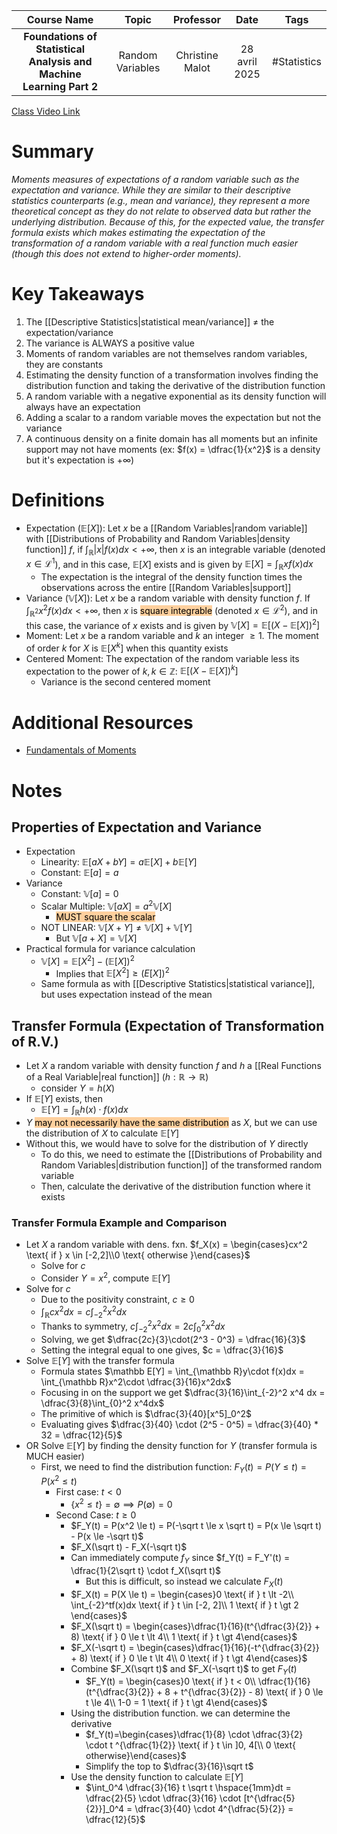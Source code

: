 |                             Course Name                             |      Topic       |    Professor    |     Date      |    Tags     |
| :-----------------------------------------------------------------: | :--------------: | :-------------: | :-----------: | :---------: |
| **Foundations of Statistical Analysis and Machine Learning Part 2** | Random Variables | Christine Malot | 28 avril 2025 | #Statistics |

[Class Video Link](https://dstisas-my.sharepoint.com/personal/johnny_najjar_dsti_institute/_layouts/15/stream.aspx?id=%2Fpersonal%2Fjohnny%5Fnajjar%5Fdsti%5Finstitute%2FDocuments%2FRecordings%281%29%2FA24%20%2D%20Common%20Link%20%2D%20DS%2DDE%2DDA%2D20250428%5F085826%2DMeeting%20Recording%2Emp4&ga=1&referrer=StreamWebApp%2EWeb&referrerScenario=AddressBarCopied%2Eview%2E2e01d2df%2Df23f%2D4d58%2D8e3d%2De9bd3cfbac91)

# Summary
*Moments measures of expectations of a random variable such as the expectation and variance. While they are similar to their descriptive statistics counterparts (e.g., mean and variance), they represent a more theoretical concept as they do not relate to observed data but rather the underlying distribution. Because of this, for the expected value, the transfer formula exists which makes estimating the expectation of the transformation of a random variable with a real function much easier (though this does not extend to higher-order moments).*

# Key Takeaways
1. The [[Descriptive Statistics|statistical mean/variance]] $\ne$ the expectation/variance
2. The variance is ALWAYS a positive value
3. Moments of random variables are not themselves random variables, they are constants
4. Estimating the density function of a transformation involves finding the distribution function and taking the derivative of the distribution function
5. A random variable with a negative exponential as its density function will always have an expectation
6. Adding a scalar to a random variable moves the expectation but not the variance
7. A continuous density on a finite domain has all moments but an infinite support may not have moments (ex: $f(x) = \dfrac{1}{x^2}$ is a density but it's expectation is $+\infty$)
# Definitions
- Expectation ($\mathbb E[X]$): Let $x$ be a [[Random Variables|random variable]] with [[Distributions of Probability and Random Variables|density function]] $f$, if $\int_{\mathbb R} |x|f(x)dx \lt + \infty$, then $x$ is an integrable variable (denoted $x \in \mathscr L^1$), and in this case, $\mathbb E[X]$ exists and is given by $\mathbb E[X] = \int_{\mathbb R}xf(x)dx$ 
	- The expectation is the integral of the density function times the observations across the entire [[Random Variables|support]]
- Variance ($\mathbb V[X]$): Let $x$ be a random variable with density function $f$. If $\int_{\mathbb R^2}x^2f(x)dx \lt + \infty$, then $x$ is <mark style="background: #FFB86CA6;">square integrable</mark> (denoted $x \in \mathscr L^2$), and in this case, the variance of $x$ exists and is given by $\mathbb V[X] = \mathbb E[(X - \mathbb E[X])^2]$
- Moment: Let $x$ be a random variable and $k$ an integer $\ge 1$. The moment of order $k$ for $X$ is $\mathbb E[X^k]$ when this quantity exists
- Centered Moment: The expectation of the random variable less its expectation to the power of $k, k \in \mathbb Z$: $\mathbb E[(X - \mathbb E[X])^k]$
	- Variance is the second centered moment
# Additional Resources
- [Fundamentals of Moments](https://www.statlect.com/fundamentals-of-probability/moments)

# Notes
## Properties of Expectation and Variance
- Expectation
	- Linearity: $\mathbb E[aX + bY] = a\mathbb E[X] + b\mathbb E[Y]$
	- Constant: $\mathbb E[a] = a$
- Variance
	- Constant: $\mathbb V[a] = 0$
	- Scalar Multiple: $\mathbb V[aX] = a^2\mathbb V[X]$
		- <mark style="background: #FFB86CA6;">MUST square the scalar</mark>
	- NOT LINEAR: $\mathbb V[X + Y] \ne \mathbb V[X] + \mathbb V[Y]$
		- But $\mathbb V[a + X] = \mathbb V[X]$
- Practical formula for variance calculation
	- $\mathbb V[X] = \mathbb E[X^2] - (\mathbb E[X])^2$
		- Implies that $\mathbb E[X^2] \ge \mathbb (E[X])^2$
	- Same formula as with [[Descriptive Statistics|statistical variance]], but uses expectation instead of the mean
## Transfer Formula (Expectation of Transformation of R.V.)
- Let $X$ a random variable with density function $f$ and $h$ a [[Real Functions of a Real Variable|real function]] ($h: \mathbb R \to \mathbb R$)
	- consider $Y = h(X)$
- If $\mathbb E[Y]$ exists, then
	- $\mathbb E[Y] = \int_{\mathbb R} h(x) \cdot f(x)dx$
- $Y$ <mark style="background: #FFB86CA6;">may not necessarily have the same distribution</mark> as $X$, but we can use the distribution of $X$ to calculate $\mathbb E[Y]$
- Without this, we would have to solve for the distribution of $Y$ directly
	- To do this, we need to estimate the [[Distributions of Probability and Random Variables|distribution function]] of the transformed random variable
	- Then, calculate the derivative of the distribution function where it exists
### Transfer Formula Example and Comparison
- Let $X$ a random variable with dens. fxn. $f_X(x) = \begin{cases}cx^2 \text{ if } x \in [-2,2]\\0 \text{ otherwise }\end{cases}$
	- Solve for $c$
	- Consider $Y = x^2$, compute $\mathbb E[Y]$
- Solve for $c$
	- Due to the positivity constraint, $c \ge 0$
	- $\int_{\mathbb R}cx^2dx = c\int_{-2}^2x^2dx$
	- Thanks to symmetry, $c\int_{-2}^2x^2dx=2c\int_{0}^2x^2dx$
	- Solving, we get $\dfrac{2c}{3}\cdot(2^3 - 0^3) = \dfrac{16}{3}$
	- Setting the integral equal to one gives, $c = \dfrac{3}{16}$
- Solve $\mathbb E[Y]$ with the transfer formula
	- Formula states $\mathbb E[Y] = \int_{\mathbb R}y\cdot f(x)dx = \int_{\mathbb R}x^2\cdot \dfrac{3}{16}x^2dx$
	- Focusing in on the support we get $\dfrac{3}{16}\int_{-2}^2 x^4 dx = \dfrac{3}{8}\int_{0}^2 x^4dx$
	- The primitive of which is $\dfrac{3}{40}[x^5]_0^2$
	- Evaluating gives $\dfrac{3}{40} \cdot (2^5 - 0^5) = \dfrac{3}{40} * 32 = \dfrac{12}{5}$
- OR Solve $\mathbb E[Y]$ by finding the density function for $Y$ (transfer formula is MUCH easier)
	- First, we need to find the distribution function: $F_Y(t) = P(Y \le t) = P(x^2 \le t)$
		- First case: $t \lt 0$
			- $\{x^2 \le t \} = \emptyset \implies P(\emptyset)=0$
		- Second Case: $t \ge 0$
			- $F_Y(t) = P(x^2 \le t) = P(-\sqrt t \le x \sqrt t) = P(x \le \sqrt t) - P(x \le -\sqrt t)$
			- $F_X(\sqrt t) - F_X(-\sqrt t)$
			- Can immediately compute $f_Y$ since $f_Y(t) = F_Y'(t) = \dfrac{1}{2\sqrt t} \cdot f_X(\sqrt t)$
				- But this is difficult, so instead we calculate $F_X(t)$
			- $F_X(t) = P(X \le t) = \begin{cases}0 \text{ if } t \lt -2\\ \int_{-2}^tf(x)dx \text{ if } t \in [-2, 2]\\ 1 \text{ if } t \gt 2 \end{cases}$
			- $F_X(\sqrt t) = \begin{cases}\dfrac{1}{16}(t^{\dfrac{3}{2}} + 8) \text{ if } 0 \le t \lt 4\\ 1 \text{ if } t \gt 4\end{cases}$
			- $F_X(-\sqrt t) = \begin{cases}\dfrac{1}{16}(-t^{\dfrac{3}{2}} + 8) \text{ if } 0 \le t \lt 4\\ 0 \text{ if } t \gt 4\end{cases}$
			- Combine $F_X(\sqrt t)$ and $F_X(-\sqrt t)$ to get $F_Y(t)$
				- $F_Y(t) = \begin{cases}0 \text{ if } t < 0\\ \dfrac{1}{16}(t^{\dfrac{3}{2}} + 8 + t^{\dfrac{3}{2}} - 8) \text{ if } 0 \le t \le 4\\ 1-0 = 1 \text{ if } t \gt 4\end{cases}$
			- Using the distribution function. we can determine the derivative
				- $f_Y(t)=\begin{cases}\dfrac{1}{8} \cdot \dfrac{3}{2} \cdot t ^{\dfrac{1}{2}} \text{ if } t \in ]0, 4[\\ 0 \text{ otherwise}\end{cases}$
				- Simplify the top to $\dfrac{3}{16}\sqrt t$
			- Use the density function to calculate $\mathbb E[Y]$
				- $\int_0^4 \dfrac{3}{16} t \sqrt t \hspace{1mm}dt = \dfrac{2}{5} \cdot \dfrac{3}{16} \cdot [t^{\dfrac{5}{2}}]_0^4 = \dfrac{3}{40} \cdot 4^{\dfrac{5}{2}} = \dfrac{12}{5}$